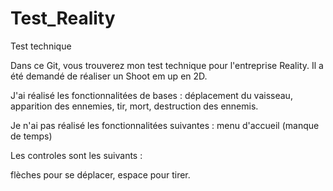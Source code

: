 # Test_Reality
Test technique


Dans ce Git, vous trouverez mon test technique pour l'entreprise Reality.
Il a été demandé de réaliser un Shoot em up en 2D.

J'ai réalisé les fonctionnalitées de bases : déplacement du vaisseau, apparition des ennemies, tir, mort, destruction des ennemis.

Je n'ai pas réalisé les fonctionnalitées suivantes : menu d'accueil (manque de temps)

Les controles sont les suivants : 

flèches pour se déplacer, espace pour tirer.
